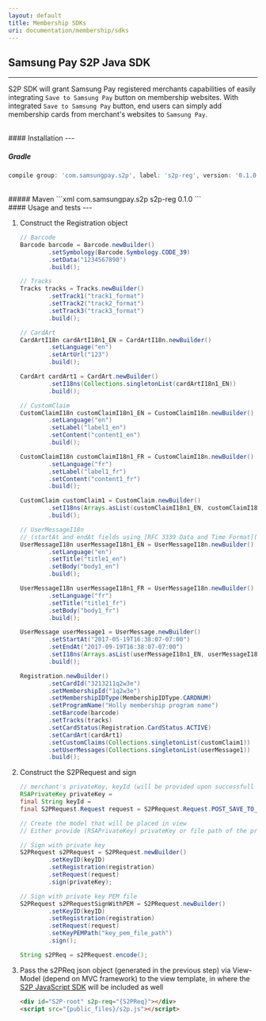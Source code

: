```yaml
---
layout: default
title: Membership SDKs
uri: documentation/membership/sdks
---
```


## Samsung Pay S2P Java SDK
---
S2P SDK will grant Samsung Pay registered merchants capabilities of easily integrating `Save to Samsung Pay` button on membership websites. With integrated `Save to Samsung Pay` button, end users can simply add membership cards from merchant's websites to `Samsung Pay`.

<br>
#### Installation
---

##### Gradle
```gradle
compile group: 'com.samsungpay.s2p', label: 's2p-reg', version: '0.1.0'
```

<br>
##### Maven
```xml
<dependency>
    <groupId>com.samsungpay.s2p</groupId>
    <artifactId>s2p-reg</artifactId>
    <version>0.1.0</version>
</dependency>
```

<br>
#### Usage and tests
---

1. Construct the Registration object

    ```java
    // Barcode
    Barcode barcode = Barcode.newBuilder()
            .setSymbology(Barcode.Symbology.CODE_39)
            .setData("1234567890")
            .build();

    // Tracks
    Tracks tracks = Tracks.newBuilder()
            .setTrack1("track1_format")
            .setTrack2("track2_format")
            .setTrack3("track3_format")
            .build();

    // CardArt
    CardArtI18n cardArtI18n1_EN = CardArtI18n.newBuilder()
            .setLanguage("en")
            .setArtUrl("123")
            .build();

    CardArt cardArt1 = CardArt.newBuilder()
            .setI18ns(Collections.singletonList(cardArtI18n1_EN))
            .build();

    // CustomClaim
    CustomClaimI18n customClaimI18n1_EN = CustomClaimI18n.newBuilder()
            .setLanguage("en")
            .setLabel("label1_en")
            .setContent("content1_en")
            .build();

    CustomClaimI18n customClaimI18n1_FR = CustomClaimI18n.newBuilder()
            .setLanguage("fr")
            .setLabel("label1_fr")
            .setContent("content1_fr")
            .build();

    CustomClaim customClaim1 = CustomClaim.newBuilder()
            .setI18ns(Arrays.asList(customClaimI18n1_EN, customClaimI18n1_FR))
            .build();

    // UserMessageI18n
    // (startAt and endAt fields using [RFC 3339 Data and Time Format](https://www.ietf.org/rfc/rfc3339.txt))
    UserMessageI18n userMessageI18n1_EN = UserMessageI18n.newBuilder()
            .setLanguage("en")
            .setTitle("title1_en")
            .setBody("body1_en")
            .build();

    UserMessageI18n userMessageI18n1_FR = UserMessageI18n.newBuilder()
            .setLanguage("fr")
            .setTitle("title1_fr")
            .setBody("body1_fr")
            .build();

    UserMessage userMessage1 = UserMessage.newBuilder()
            .setStartAt("2017-05-19T16:38:07-07:00")
            .setEndAt("2017-09-19T16:38:07-07:00")
            .setI18ns(Arrays.asList(userMessageI18n1_EN, userMessageI18n1_FR))
            .build();

    Registration.newBuilder()
            .setCardId("3213211q2w3e")
            .setMembershipId("1q2w3e")
            .setMembershipIDType(MembershipIDType.CARDNUM)
            .setProgramName("Holly membership program name")
            .setBarcode(barcode)
            .setTracks(tracks)
            .setCardStatus(Registration.CardStatus.ACTIVE)
            .setCardArt(cardArt1)
            .setCustomClaims(Collections.singletonList(customClaim1))
            .setUserMessages(Collections.singletonList(userMessage1))
            .build();
    ```

2. Construct the S2PRequest and sign
    ```java
    // merchant's privateKey, keyId (will be provided upon successfull registration)
    RSAPrivateKey privateKey =
    final String keyId =
    final S2PRequest.Request request = S2PRequest.Request.POST_SAVE_TO_SPAY;

    // Create the model that will be placed in view
    // Either provide (RSAPrivateKey) privateKey or file path of the private key PEM to sign the request

    // Sign with private key
    S2PRequest s2PRequest = S2PRequest.newBuilder()
            .setKeyID(keyID)
            .setRegistration(registration)
            .setRequest(request)
            .sign(privateKey);

    // Sign with private key PEM file
    S2PRequest s2PRequestSignWithPEM = S2PRequest.newBuilder()
            .setKeyID(keyID)
            .setRegistration(registration)
            .setRequest(request)
            .setKeyPEMPath("key_pem_file_path")
            .sign();

    String s2PReq = s2PRequest.encode();
    ```

3. Pass the s2PReq json object (generated in the previous step) via View-Model (depend on MVC framework) to the view template, in where the [S2P JavaScript SDK](https://github.com/initor/s2p) will be included as well
    ```html
    <div id="S2P-root" s2p-req="{S2PReq}"></div>
    <script src="{public_files}/s2p.js"></script>
    ```
